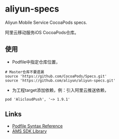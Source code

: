 # aliyun-specs
Aliyun Mobile Service CocoaPods specs.

阿里云移动服务iOS CocoaPods仓库。

## 使用
- Podfile中指定仓库位置，

```
# Master仓库不要遗漏
source 'https://github.com/CocoaPods/Specs.git'
source 'https://github.com/aliyun/aliyun-specs.git'
```

- 为工程target添加依赖，例：引入阿里云推送依赖，

```
pod 'AlicloudPush', '~> 1.9.1'
```

## Links
- [Podfile Syntax Reference](https://guides.cocoapods.org/syntax/podfile.html#podfile)
- [AMS SDK Library](https://github.com/aliyun/aliyun-specs/blob/master/Library.md)
